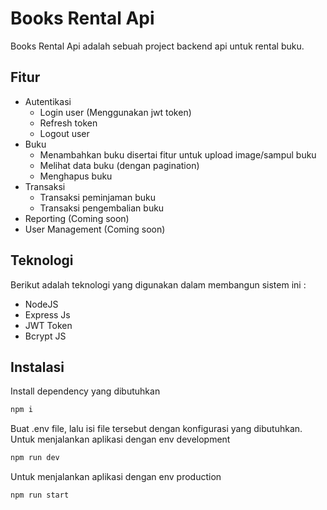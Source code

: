 # Books Rental Api
Books Rental Api adalah sebuah project backend api untuk rental buku.

## Fitur
- Autentikasi
    - Login user (Menggunakan jwt token)
    - Refresh token
    - Logout user
- Buku
    - Menambahkan buku disertai fitur untuk upload image/sampul buku
    - Melihat data buku (dengan pagination)
    - Menghapus buku
- Transaksi
    - Transaksi peminjaman buku
    - Transaksi pengembalian buku
- Reporting (Coming soon)
- User Management (Coming soon)

## Teknologi
Berikut adalah teknologi yang digunakan dalam membangun sistem ini :
- NodeJS
- Express Js
- JWT Token
- Bcrypt JS

## Instalasi
Install dependency yang dibutuhkan 
```sh 
npm i
```
Buat .env file, lalu isi file tersebut dengan konfigurasi yang dibutuhkan.
Untuk menjalankan aplikasi dengan env development
```sh
npm run dev
```
Untuk menjalankan aplikasi dengan env production
```sh
npm run start
```